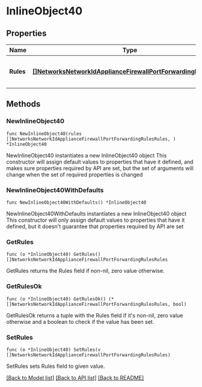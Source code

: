 # InlineObject40

## Properties

Name | Type | Description | Notes
------------ | ------------- | ------------- | -------------
**Rules** | [**[]NetworksNetworkIdApplianceFirewallPortForwardingRulesRules**](NetworksNetworkIdApplianceFirewallPortForwardingRulesRules.md) | An array of port forwarding params | 

## Methods

### NewInlineObject40

`func NewInlineObject40(rules []NetworksNetworkIdApplianceFirewallPortForwardingRulesRules, ) *InlineObject40`

NewInlineObject40 instantiates a new InlineObject40 object
This constructor will assign default values to properties that have it defined,
and makes sure properties required by API are set, but the set of arguments
will change when the set of required properties is changed

### NewInlineObject40WithDefaults

`func NewInlineObject40WithDefaults() *InlineObject40`

NewInlineObject40WithDefaults instantiates a new InlineObject40 object
This constructor will only assign default values to properties that have it defined,
but it doesn't guarantee that properties required by API are set

### GetRules

`func (o *InlineObject40) GetRules() []NetworksNetworkIdApplianceFirewallPortForwardingRulesRules`

GetRules returns the Rules field if non-nil, zero value otherwise.

### GetRulesOk

`func (o *InlineObject40) GetRulesOk() (*[]NetworksNetworkIdApplianceFirewallPortForwardingRulesRules, bool)`

GetRulesOk returns a tuple with the Rules field if it's non-nil, zero value otherwise
and a boolean to check if the value has been set.

### SetRules

`func (o *InlineObject40) SetRules(v []NetworksNetworkIdApplianceFirewallPortForwardingRulesRules)`

SetRules sets Rules field to given value.



[[Back to Model list]](../README.md#documentation-for-models) [[Back to API list]](../README.md#documentation-for-api-endpoints) [[Back to README]](../README.md)


